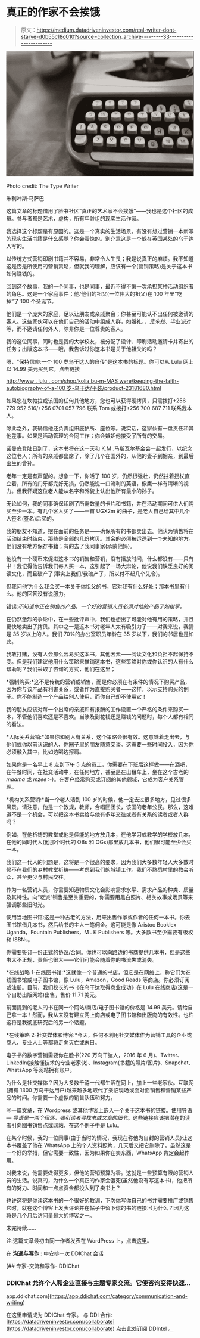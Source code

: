 # 真正的作家不会挨饿

> 原文：<https://medium.datadriveninvestor.com/real-writer-dont-starve-d0b55c18c010?source=collection_archive---------33----------------------->

![](img/5b6723c7744e7607be5eb0c15b8515a9.png)

Photo credit: The Type Writer

朱利叶斯·马萨巴

这篇文章的标题借用了脸书社区“真正的艺术家不会挨饿”——我也是这个社区的成员。参与者都是艺术，虚构，所有年龄组的现实生活作家。

我选择这个标题是有原因的。这是一个真实的生活场景。有没有想过营销一本新写的现实生活书籍是什么感觉？你会震惊的。别介意这是一个躲在英国某处的乌干达人写的。

以传统方式营销印刷书籍并不容易，非常令人生畏；我是说真正的麻烦。我不知道这是否是所使用的营销策略，但就我的理解，应该有一个(营销策略)是关于这本书如何赚钱的。

回到这个故事，我的一个同事，也是同事，最近不得不第一次承担某种活动组织者的角色。这是一个家庭事件；他/他们的祖父(一位伟大的祖父)在 100 年里“吃掉”了 100 个圣诞节。

他们是一个庞大的家庭，足以让朋友或亲戚聚会；你甚至可能认不出任何被邀请的客人。这些家伙可以在他们自己的活动中组成人群，如婚礼、*、宽朱拉*、毕业派对等，而不邀请任何外人，除非你是一位尊贵的客人。

我的这位同事，同时也是我的大学校友，被分配了设计、印刷活动邀请卡并寄出的任务；出版这本书——哦，我告诉过你这本书是关于他祖父的吗？

嗯，“保持信仰:一个 100 岁乌干达人的自传”是这本书的标题。你可以从 Lulu 网上以 14.99 美元买到它，点击链接

[http://www . lulu . com/shop/kolia bu-m-MAS were/keeping-the-faith-autobiography-of-a-100 岁-乌干达/平装/product-23181680.html](http://www.lulu.com/shop/koliabu-m-maswere/keeping-the-faith-autobiography-of-a-100-year-old-ugandan/paperback/product-23181680.html)

如果您在坎帕拉或该国的任何其他地方，您也可以获得硬拷贝，只需拨打+256 779 952 516/+256 0701 057 796 联系 Tom 或拨打+256 700 687 711 联系我本人。

除此之外，我确信他还负责组织庇护所、座位等。说实话，这家伙有一盘责任和其他差事。如果是活动管理的合同工作；你会嫉妒他接受了所有的交易。

诺曼底登陆日到了，这本书将在这一天和 K.M .马斯瓦尔基金会一起发行，以纪念这位老人；所有的亲戚都出席了，除了几个在国外的，从他的妻子到姻亲，到最后出生的曾孙。

老年一定是有声望的。想象一下，你活了 100 岁，仍然很强壮，仍然拄着拐杖直立着，所有的门牙都完好无损，仍然能说一口流利的英语，像鹰一样有清晰的视力。但我怀疑这位老人能从名字和外貌上认出他所有最小的孙子。

无论如何，我的同事确保印刷了所需数量的卡片和书籍，并在活动期间可供人们购买至少一本。有几个客人买了——一首 UGX2m 的曲子，是老人自己给其中几个人签名(签名)后买的。

我的朋友不知道，摆在面前的任务是——确保所有的书都卖出去。他认为销售将在活动结束时结束。那些是全部的几份拷贝。其余的必须被运送到一个未知的地方。他们没有地方保存书籍；有的去了我同事家(承蒙他妈)。

他没有一个硬币来促进这本书的销售和营销，没有播放时间，什么都没有——只有书！我记得他告诉我们每人买一本，这引起了一场大辩论，他说我们缺乏良好的阅读文化，而且破产了(事实上我们/我破产了，所以付不起几个先令)。

但我问他‘为什么我会买一本关于你祖父的书，它对我有什么好处；那本书里有什么。他的回答没有说服力。

错误:*不知道你正在销售的产品。一个好的营销人员必须对他的产品了如指掌。*

在仍然激烈的争论中，在一些批评声中，我们也想出了可能对他有用的策略，并且更快地卖出了拷贝。其中之一是这本书对老年人太有吸引力了——对我来说，我猜是 35 岁以上的人。我们 70%的办公室职员年龄在 35 岁以下，我们的邻居也是如此。

我敢打赌，没有人会那么容易买这本书，其他因素——阅读文化和负担不起保持不变。但是我们建议他用什么策略来推销这本书，这些策略对你或你认识的人有什么帮助呢？我们采取了咨询的方式，他们在这里；

*强制购买:*这不是传统的营销或销售，而是你必须在有条件的情况下购买产品，因为你与该产品有利害关系，或者作为直接购买者——这样，以示支持购买的例子。你不能制造一个产品给别人使用，而你自己却不使用它！

我的朋友应该对每一个出席的亲戚和有报酬的工作设置一个严格的条件来购买一本，不管他们喜欢还是不喜欢。当涉及到花钱还是赚钱的问题时，每个人都有相同的看法。

*人际关系营销:*如果你和别人有关系，这个策略会很有效。这意味着走出去，与他们或你以前认识的人、你圈子里的朋友随意交谈。这需要一些时间投入，因为你必须融入其中，比如边喝边擦肩。

如果你是一名早上 8 点到下午 5 点的员工，你需要在下班后这样做——在酒吧，在午餐时间，在社交活动中，在任何地方，甚至是在出租车上，坐在这个古老的 *maama* 或 *mzee* :-)。在客户经常购买或订阅的其他领域，它成为客户关系管理。

*机构关系营销:*当一个老人活到 100 岁的时候，他一定去过很多地方，见过很多风景。请注意，他是一个教规，教师，合唱团团长，该国的老年公民。那么，这难道不是一个机会，可以把这本书卖给与他有多年交往或者有关系的读者或者人群吗？

例如，在他祈祷的教堂或他是佳能的地方放几本，在他学习或教学的学校放几本，在他的同时代人(他那个时代的 OBs 和 OGs)那里放几本书，他们很可能至少会买一本。

我们这一代人的问题是，这将是一个很高的要求，因为我们大多数年轻人大多数时候不在我们的乡村教堂祈祷——考虑到我们的城镇工作。我们不熟悉村里的教会听众，甚至更少与村民交往。

作为一名营销人员，你需要知道物质文化会影响需求水平、需求产品的种类、质量及其特性。向“老派”销售是至关重要的，你需要用黑白照片、相关故事或场景等来强调那些旧时光。

使用当地图书馆:这是一种古老的方法，用来出售作家或作者的任何一本书。你去图书馆借几本书，然后给书的主人一笔佣金。这可能是像 Aristoc Booklex Uganda，Fountain Publishers，M . K Publishers 等。大多数书至少需要有版权和 ISBNs。

你需要签订一份正式的协议/合同。你也可以向路边的书商提供几本书，但是这些书太不正规，责任也很大——它们可能会随着你的书流失或消失。

*在线战略 1-在线图书馆:*这就像一个普通的书店，但它是在网络上，称它们为在线图书馆或电子图书馆，像 Lulu，Amazon，Good Reads 等商店。你必须订阅或注册。目前，我们校长的书《在乌干达取得商业成功》在 Lulu 在线商店(这是一个自助出版网站)出售，售价 11.71 美元。

前面提到的老人的书在同一个网站/商店/电子图书馆的价格是 14.99 美元。请给自己拿一本！然而，我从来没有建立网上商店或电子图书馆和出版商的有效性。也许这将是我彻底研究后的另一个话题。

*在线策略 2-社交媒体和博客:*今天，任何不利用社交媒体作为营销工具的企业或商人、专业人士等都将走向灭亡或末日。

电子书的数字营销需要你在脸书(220 万乌干达人，2016 年 6 月)、Twitter、LinkedIn(接触懂技术的专业老家伙)、Instagram(书籍的照片/图片)、Snapchat、WhatsApp 等网站拥有账户。

为什么是社交媒体？因为大多数千禧一代都生活在网上，加上一些老家伙。互联网(拥有 1300 万乌干达用户)越来越多地取代了亲临现场或面对面销售和营销某些产品的时间。你需要一个虚拟的销售队伍和努力。

写一篇文章，在 Wordpress 或其他博客上嵌入一个关于这本书的链接。使用导语— *导语是一两个段落，吸引读者寻找书或文章的细节*。这些链接应该把潜在的读者引向图书销售点或网站，在这个例子中是 Lulu。

在某个时候，我的一位同事(由于当时的情况，我现在称他为自封的营销人员)让这本书覆盖了他在 WhatsApp 上的个人资料照片，几天后又把它删除了。虽然这是一个好的举措，但它需要一致性，因为如果你在卖东西，WhatsApp 肯定会起作用。

对我来说，他需要做得更多，但他的营销预算为零。这就是一些预算有限的营销人员的生活。说真的，为什么一个真正的作家会饿死(虽然他没有写这本书)，他把所有的努力、时间和一点点资金都投入到了卖书上？

也许这将是你读这本书的一个很好的教训，下次你写你自己的书并需要推广或销售它时，就在这个博客上发表评论并在帖子中留下你的书的链接:-)为什么？因为这将是几个月后访问量最大的博客之一。

未完待续……

注:这篇文章最初由同一作者发表在 WordPress 上，点击[这里](https://consultmasaba.com/my-digital-marketing-success-story/)。

在 [**沟通与写作**](https://app.ddichat.com/category/communication-and-writing) **:** 中安排一次 DDIChat 会话

[](https://app.ddichat.com/category/communication-and-writing) [## 专家-交流和写作- DDIChat

### DDIChat 允许个人和企业直接与主题专家交流。它使咨询变得快速…

app.ddichat.com](https://app.ddichat.com/category/communication-and-writing) 

在这里申请成为 DDIChat 专家。
与 DDI 合作:[https://datadriveninvestor.com/collaborate](https://datadriveninvestor.com/collaborate)
点击此处订阅 DDIntel [。](https://ddintel.datadriveninvestor.com/)